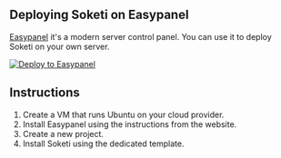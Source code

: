 ## Deploying Soketi on Easypanel

[Easypanel](https://easypanel.io) it's a modern server control panel. You can use it to deploy Soketi on your own server.

[![Deploy to Easypanel](https://easypanel.io/img/deploy-on-easypanel-40.svg)](https://easypanel.io/docs/templates/soketi)

## Instructions

1. Create a VM that runs Ubuntu on your cloud provider.
2. Install Easypanel using the instructions from the website.
3. Create a new project.
4. Install Soketi using the dedicated template.
